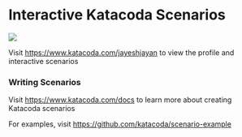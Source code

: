 # Interactive Katacoda Scenarios

[![](http://shields.katacoda.com/katacoda/jayeshjayan/count.svg)](https://www.katacoda.com/jayeshjayan "Get your profile on Katacoda.com")

Visit https://www.katacoda.com/jayeshjayan to view the profile and interactive scenarios

### Writing Scenarios
Visit https://www.katacoda.com/docs to learn more about creating Katacoda scenarios

For examples, visit https://github.com/katacoda/scenario-example
